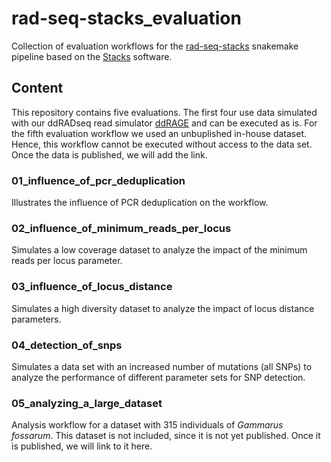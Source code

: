 # rad-seq-stacks_evaluation
Collection of evaluation workflows for the [rad-seq-stacks](https://github.com/snakemake-workflows/rad-seq-stacks) snakemake pipeline based on the [Stacks](http://catchenlab.life.illinois.edu/stacks/) software.


## Content
This repository contains five evaluations.
The first four use data simulated with our ddRADseq read simulator [ddRAGE](https://ddrage.readthedocs.io/en/latest/) and can be executed as is.
For the fifth evaluation workflow we used an unbuplished in-house dataset.
Hence, this workflow cannot be executed without access to the data set.
Once the data is published, we will add the link.

### 01_influence_of_pcr_deduplication
Illustrates the influence of PCR deduplication on the workflow.

### 02_influence_of_minimum_reads_per_locus
Simulates a low coverage dataset to analyze the impact of the minimum reads per locus parameter.

### 03_influence_of_locus_distance
Simulates a high diversity dataset to analyze the impact of locus distance parameters.

### 04_detection_of_snps
Simulates a data set with an increased number of mutations (all SNPs) to analyze the performance of different parameter sets for SNP detection.

### 05_analyzing_a_large_dataset
Analysis workflow for a dataset with 315 individuals of *Gammarus fossarum*.
This dataset is not included, since it is not yet published.
Once it is published, we will link to it here.
